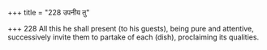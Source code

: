 +++
title = "228 उपनीय तु"

+++
228	All this he shall present (to his guests), being pure and attentive, successively invite them to partake of each (dish), proclaiming its qualities.